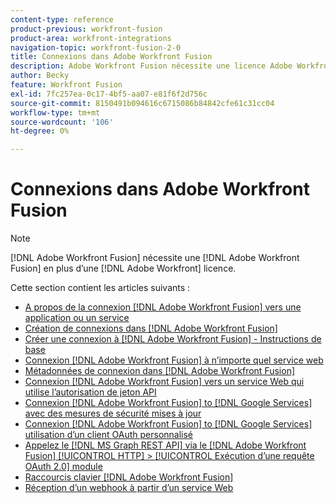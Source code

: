 ```yaml
---
content-type: reference
product-previous: workfront-fusion
product-area: workfront-integrations
navigation-topic: workfront-fusion-2-0
title: Connexions dans Adobe Workfront Fusion
description: Adobe Workfront Fusion nécessite une licence Adobe Workfront Fusion en plus d’une licence Adobe Workfront.
author: Becky
feature: Workfront Fusion
exl-id: 7fc257ea-0c17-4bf5-aa07-e81f6f2d756c
source-git-commit: 8150491b094616c6715086b84842cfe61c31cc04
workflow-type: tm+mt
source-wordcount: '106'
ht-degree: 0%

---
```


# Connexions dans Adobe Workfront Fusion

>[!NOTE]
>
>[!DNL Adobe Workfront Fusion] nécessite une [!DNL Adobe Workfront Fusion] en plus d’une [!DNL Adobe Workfront] licence.

Cette section contient les articles suivants :

* [A propos de la connexion [!DNL Adobe Workfront Fusion] vers une application ou un service](../../workfront-fusion/connections/about-connecting-wf-fusion-to-app-or-service.md)
* [Création de connexions dans [!DNL Adobe Workfront Fusion]](../../workfront-fusion/connections/connection-instruction-toc.md)
* [Créer une connexion à [!DNL Adobe Workfront Fusion] - Instructions de base](../../workfront-fusion/connections/connect-to-fusion-general.md)
* [Connexion [!DNL Adobe Workfront Fusion] à n’importe quel service web](../../workfront-fusion/connections/connect-wf-fusion-to-any-web-service.md)
* [Métadonnées de connexion dans [!DNL Adobe Workfront Fusion]](/help/quicksilver/workfront-fusion/connections/connection-metadata.md)
* [Connexion [!DNL Adobe Workfront Fusion] vers un service Web qui utilise l’autorisation de jeton API](../../workfront-fusion/connections/connect-wf-web-service-uses-api-token-auth.md)
* [Connexion [!DNL Adobe Workfront Fusion] to [!DNL Google Services] avec des mesures de sécurité mises à jour](../../workfront-fusion/connections/connect-to-google-with-new-security-measures.md)
* [Connexion [!DNL Adobe Workfront Fusion] to [!DNL Google Services] utilisation d’un client OAuth personnalisé](../../workfront-fusion/connections/connect-fusion-to-google-using-oauth.md)
* [Appelez le [!DNL MS Graph REST API] via le [!DNL Adobe Workfront Fusion] [!UICONTROL HTTP] > [!UICONTROL Exécution d’une requête OAuth 2.0] module](../../workfront-fusion/connections/call-the-ms-graph-rest-api-.md)
* [Raccourcis clavier [!DNL Adobe Workfront Fusion]](../../workfront-fusion/connections/keys.md)
* [Réception d’un webhook à partir d’un service Web](../../workfront-fusion/connections/receive-a-webhook-from-a-web-service.md)
